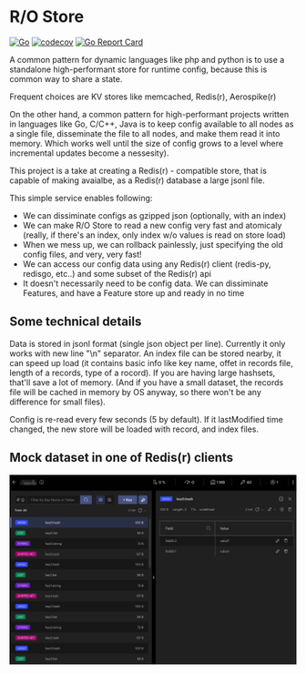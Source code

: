 # R/O Store

[![Go](https://github.com/tikibu/rostore/workflows/Go/badge.svg)](https://github.com/tikibu/rostore/actions)
[![codecov](https://codecov.io/gh/tikibu/rostore/branch/main/graph/badge.svg)](https://codecov.io/gh/tikibu/rostore)
[![Go Report Card](https://goreportcard.com/badge/github.com/tikibu/rostore)](https://goreportcard.com/report/github.com/tikibu/rostore)


A common pattern for dynamic languages like php and python is to use a standalone high-performant store for runtime config, because this is common way to share a state. 

Frequent choices are KV stores like memcached, Redis(r), Aerospike(r)

On the other hand, a common pattern for high-performant projects written in languages like Go, C/C++, Java is to keep config available to all nodes as a single file, disseminate the file to all nodes, and make them read it into memory. Which works well until the size of config grows to a level where incremental updates become a nessesity).

This project is a take at creating a Redis(r) - compatible store, that is capable of making avaialbe, as a Redis(r) database a large jsonl file.

This simple service enables following:
* We can dissiminate configs as gzipped json (optionally, with an index)
* We can make R/O Store to read a new config very fast and atomicaly (really, if there's an index, only index w/o values is read on store load)
* When we mess up, we can rollback painlessly, just specifying the old config files, and very, very fast!
* We can access our config data using any Redis(r) client (redis-py, redisgo, etc..) and some subset of the Redis(r) api
* It doesn't necessarily need to be config data. We can dissiminate Features, and have a Feature store up and ready in no time

## Some technical details
Data is stored in jsonl format (single json object per line). Currently it only works with new line "\n" separator. 
An index file can be stored nearby, it can speed up load (it contains basic info like key name, offet in records file, length of a records, type of a rocord). If you are having large hashsets, that'll save a lot of memory. (And if you have a small dataset, the records file will be cached in memory by OS anyway, so there won't be any difference for small files).

Config is re-read every few seconds (5 by default). If it lastModified time changed, the new store will be loaded with record, and index files. 

## Mock dataset in one of Redis(r) clients
![Mock](images/screenshot1.png)
